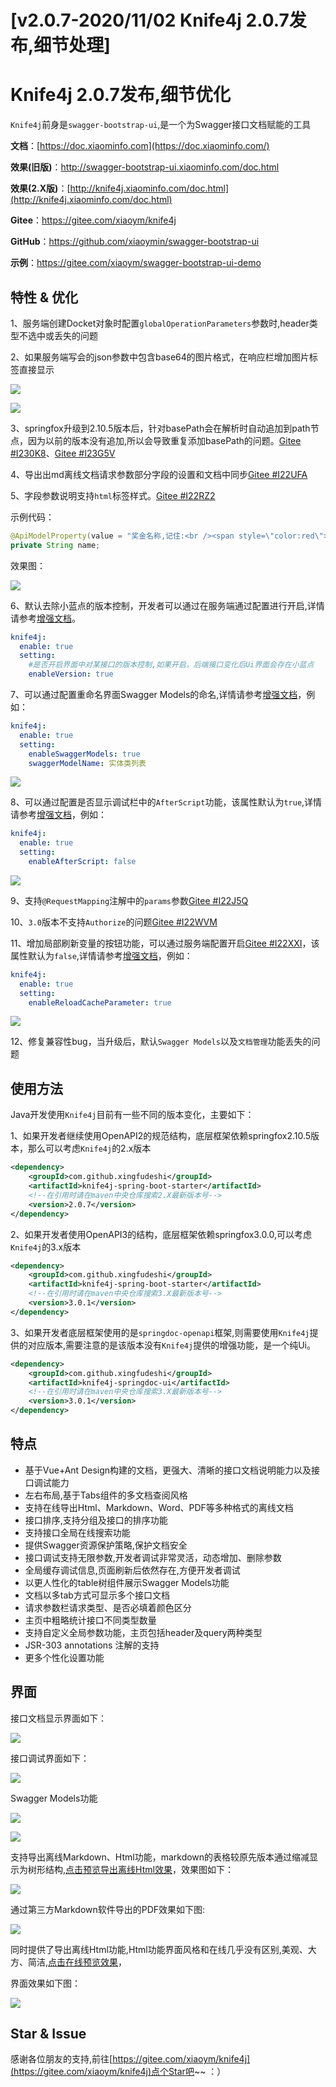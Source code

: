 # [v2.0.7-2020/11/02 Knife4j 2.0.7发布,细节处理]
# Knife4j 2.0.7发布,细节优化

`Knife4j`前身是`swagger-bootstrap-ui`,是一个为Swagger接口文档赋能的工具

**文档**：[https://doc.xiaominfo.com](https://doc.xiaominfo.com/)

**效果(旧版)**：http://swagger-bootstrap-ui.xiaominfo.com/doc.html

**效果(2.X版)**：[http://knife4j.xiaominfo.com/doc.html](http://knife4j.xiaominfo.com/doc.html)

**Gitee**：https://gitee.com/xiaoym/knife4j

**GitHub**：https://github.com/xiaoymin/swagger-bootstrap-ui

**示例**：https://gitee.com/xiaoym/swagger-bootstrap-ui-demo

## 特性 & 优化

1、服务端创建Docket对象时配置`globalOperationParameters`参数时,header类型不选中或丢失的问题

2、如果服务端写会的json参数中包含base64的图片格式，在响应栏增加图片标签直接显示

![](/knife4j/images/blog/knife4j2.0.7/base1.png)

![](/knife4j/images/blog/knife4j2.0.7/base2.png)

3、springfox升级到2.10.5版本后，针对basePath会在解析时自动追加到path节点，因为以前的版本没有追加,所以会导致重复添加basePath的问题。[Gitee #I230K8](https://gitee.com/xiaoym/knife4j/issues/I230K8)、[Gitee #I23G5V](https://gitee.com/xiaoym/knife4j/issues/I23G5V)

4、导出出md离线文档请求参数部分字段的设置和文档中同步[Gitee #I22UFA](https://gitee.com/xiaoym/knife4j/issues/I22UFA)

5、字段参数说明支持`html`标签样式。[Gitee #I22RZ2](https://gitee.com/xiaoym/knife4j/issues/I22RZ2)

示例代码：

```java
@ApiModelProperty(value = "奖金名称,记住:<br /><span style=\"color:red\">我很重要</span>",example = "MVP奖杯")
private String name;
```

效果图：

![](/knife4j/images/blog/knife4j2.0.7/supporthtml.png)

6、默认去除小蓝点的版本控制，开发者可以通过在服务端通过配置进行开启,详情请参考[增强文档](https://doc.xiaominfo.com/knife4j/enhance.html)。

```yml
knife4j:
  enable: true
  setting:
	#是否开启界面中对某接口的版本控制,如果开启，后端接口变化后Ui界面会存在小蓝点
    enableVersion: true 
```

7、可以通过配置重命名界面Swagger Models的命名,详情请参考[增强文档](https://doc.xiaominfo.com/knife4j/enhance.html)，例如：

```yml
knife4j:
  enable: true
  setting:
    enableSwaggerModels: true
    swaggerModelName: 实体类列表
```

![](/knife4j/images/blog/knife4j2.0.7/swaggerModelName.png)

8、可以通过配置是否显示调试栏中的`AfterScript`功能，该属性默认为`true`,详情请参考[增强文档](https://doc.xiaominfo.com/knife4j/enhance.html)，例如：

```yml
knife4j:
  enable: true
  setting:
    enableAfterScript: false
```

![](/knife4j/images/blog/knife4j2.0.7/afterScript.png)

9、支持`@RequestMapping`注解中的`params`参数[Gitee #I22J5Q](https://gitee.com/xiaoym/knife4j/issues/I22J5Q)

10、`3.0`版本不支持`Authorize`的问题[Gitee #I22WVM](https://gitee.com/xiaoym/knife4j/issues/I22WVM)

11、增加局部刷新变量的按钮功能，可以通过服务端配置开启[Gitee #I22XXI](https://gitee.com/xiaoym/knife4j/issues/I22XXI)，该属性默认为`false`,详情请参考[增强文档](https://doc.xiaominfo.com/knife4j/enhance.html)，例如：

```yml
knife4j:
  enable: true
  setting:
    enableReloadCacheParameter: true
```

![](/knife4j/images/blog/knife4j2.0.7/reloadparameter.png)

12、修复兼容性bug，当升级后，默认`Swagger Models`以及`文档管理`功能丢失的问题

## 使用方法

Java开发使用`Knife4j`目前有一些不同的版本变化，主要如下：

1、如果开发者继续使用OpenAPI2的规范结构，底层框架依赖springfox2.10.5版本，那么可以考虑`Knife4j`的2.x版本

```xml
<dependency>
    <groupId>com.github.xingfudeshi</groupId>
    <artifactId>knife4j-spring-boot-starter</artifactId>
    <!--在引用时请在maven中央仓库搜索2.X最新版本号-->
    <version>2.0.7</version>
</dependency>
```

2、如果开发者使用OpenAPI3的结构，底层框架依赖springfox3.0.0,可以考虑`Knife4j`的3.x版本

```xml
<dependency>
    <groupId>com.github.xingfudeshi</groupId>
    <artifactId>knife4j-spring-boot-starter</artifactId>
    <!--在引用时请在maven中央仓库搜索3.X最新版本号-->
    <version>3.0.1</version>
</dependency>
```

3、如果开发者底层框架使用的是`springdoc-openapi`框架,则需要使用`Knife4j`提供的对应版本,需要注意的是该版本没有`Knife4j`提供的增强功能，是一个纯Ui。

```xml
<dependency>
    <groupId>com.github.xingfudeshi</groupId>
    <artifactId>knife4j-springdoc-ui</artifactId>
    <!--在引用时请在maven中央仓库搜索3.X最新版本号-->
    <version>3.0.1</version>
</dependency>
```

## 特点

- 基于Vue+Ant Design构建的文档，更强大、清晰的接口文档说明能力以及接口调试能力
- 左右布局,基于Tabs组件的多文档查阅风格
- 支持在线导出Html、Markdown、Word、PDF等多种格式的离线文档
- 接口排序,支持分组及接口的排序功能
- 支持接口全局在线搜索功能
- 提供Swagger资源保护策略,保护文档安全
- 接口调试支持无限参数,开发者调试非常灵活，动态增加、删除参数
- 全局缓存调试信息,页面刷新后依然存在,方便开发者调试
- 以更人性化的table树组件展示Swagger Models功能
- 文档以多tab方式可显示多个接口文档
- 请求参数栏请求类型、是否必填着颜色区分
- 主页中粗略统计接口不同类型数量
- 支持自定义全局参数功能，主页包括header及query两种类型
- JSR-303 annotations 注解的支持
- 更多个性化设置功能

## 界面

接口文档显示界面如下：

![](https://oscimg.oschina.net/oscnet/up-5b76509501c86174096f8b795d2aba8455b.png)

接口调试界面如下：

![](https://oscimg.oschina.net/oscnet/up-995a784219ea035cacd428d15d04e9cbcb3.png)

Swagger Models功能

![](https://oscimg.oschina.net/oscnet/up-98e1dbdf35ab957f5c05df126f9bae44ffd.png)

![](https://oscimg.oschina.net/oscnet/up-d9a030b06b76f9a4935205df453af149788.png)

支持导出离线Markdown、Html功能，markdown的表格较原先版本通过缩减显示为树形结构,[点击预览导出离线Html效果](https://doc.xiaominfo.com/html/knife4j-export-html.html)，效果图如下：

![](https://oscimg.oschina.net/oscnet/up-cfb2256485835e29a39f96eaaa60251e08c.png)

通过第三方Markdown软件导出的PDF效果如下图:

![](https://oscimg.oschina.net/oscnet/up-44bb80532b9767a33650e178809f612c3e7.png)

同时提供了导出离线Html功能,Html功能界面风格和在线几乎没有区别,美观、大方、简洁,[点击在线预览效果](https://doc.xiaominfo.com/Knife4j-Offline-Html.html)，

界面效果如下图：

![](https://oscimg.oschina.net/oscnet/up-4deb56c65774b4dc2ad54f5278f31e89a5d.png)

## Star & Issue

感谢各位朋友的支持,前往[https://gitee.com/xiaoym/knife4j](https://gitee.com/xiaoym/knife4j)点个Star吧~~ ：）

 
 
